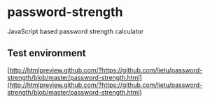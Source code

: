 password-strength
=================

JavaScript based password strength calculator

## Test environment

[http://htmlpreview.github.com/?https://github.com/lietu/password-strength/blob/master/password-strength.html](http://htmlpreview.github.com/?https://github.com/lietu/password-strength/blob/master/password-strength.html)

